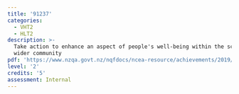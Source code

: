 ```yaml
---
title: '91237'
categories:
  - VHT2
  - HLT2
description: >-
  Take action to enhance an aspect of people's well-being within the school or
  wider community
pdf: 'https://www.nzqa.govt.nz/nqfdocs/ncea-resource/achievements/2019/as91237.pdf'
level: '2'
credits: '5'
assessment: Internal
---
```


